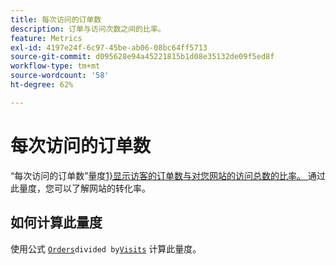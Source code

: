 ```yaml
---
title: 每次访问的订单数
description: 订单与访问次数之间的比率。
feature: Metrics
exl-id: 4197e24f-6c97-45be-ab06-08bc64ff5713
source-git-commit: d095628e94a45221815b1d08e35132de09f5ed8f
workflow-type: tm+mt
source-wordcount: '58'
ht-degree: 62%

---
```


# 每次访问的订单数

“每次访问的订单数”量度[1}显示访客的订单数与对您网站的访问总数的比率。 ](overview.md)通过此量度，您可以了解网站的转化率。

## 如何计算此量度

使用公式 [`Orders`](orders.md)` divided by `[`Visits`](visits.md) 计算此量度。
